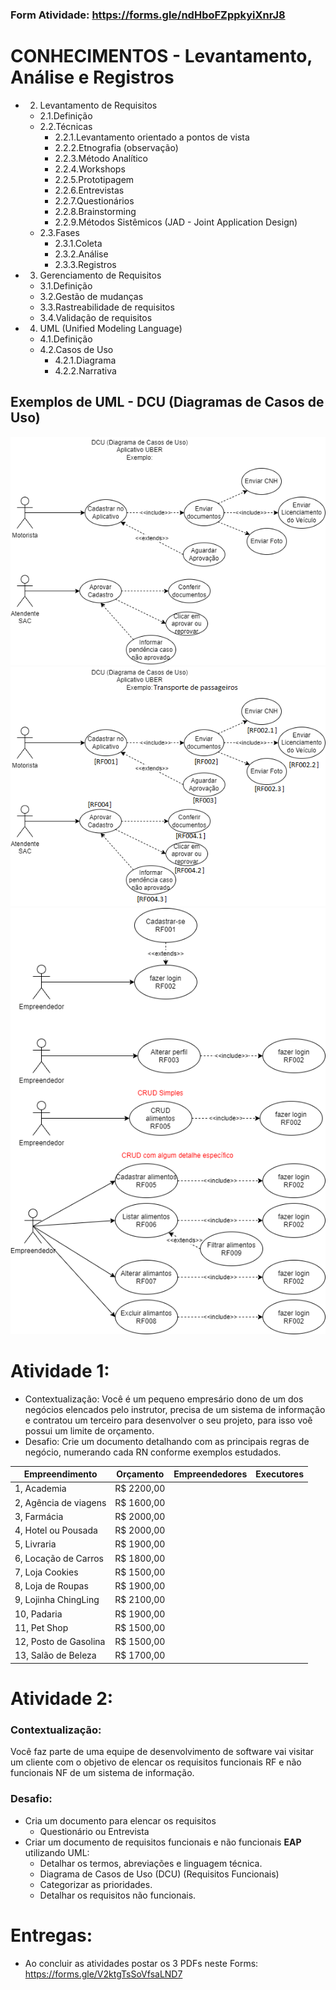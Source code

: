 
 ### Form Atividade: https://forms.gle/ndHboFZppkyiXnrJ8



# CONHECIMENTOS - Levantamento, Análise e Registros
- 2. Levantamento de Requisitos
	- 2.1.Definição
	- 2.2.Técnicas
		- 2.2.1.Levantamento orientado a pontos de vista
		- 2.2.2.Etnografia (observação)
		- 2.2.3.Método Analítico
		- 2.2.4.Workshops
		- 2.2.5.Prototipagem
		- 2.2.6.Entrevistas
		- 2.2.7.Questionários
		- 2.2.8.Brainstorming
		- 2.2.9.Métodos Sistêmicos (JAD - Joint Application Design)
	- 2.3.Fases
		- 2.3.1.Coleta
		- 2.3.2.Análise
		- 2.3.3.Registros
- 3. Gerenciamento de Requisitos
	- 3.1.Definição
	- 3.2.Gestão de mudanças
	- 3.3.Rastreabilidade de requisitos
	- 3.4.Validação de requisitos
- 4. UML (Unified Modeling Language)
	- 4.1.Definição
	- 4.2.Casos de Uso
		- 4.2.1.Diagrama
		- 4.2.2.Narrativa
## Exemplos de UML - DCU (Diagramas de Casos de Uso)
![Uber - Cadastro 1](./exemplos_dcu/exemplo-dcu-uber-1.png)
![Uber - Cadastro 2](./exemplos_dcu/exemplo-dcu-uber-2.png)
![Uber Eats- CRUD](./exemplos_dcu/exemplo-dcu-uber-eats.png)
# Atividade 1:
- Contextualização: Você é um pequeno empresário dono de um dos negócios elencados pelo instrutor, precisa de um sistema de informação e contratou um terceiro para desenvolver o seu projeto, para isso voê possui um limite de orçamento.
- Desafio: Crie um documento detalhando com as principais regras de negócio, numerando cada RN conforme exemplos estudados.

|Empreendimento|Orçamento|Empreendedores|Executores|
|-|-|-|-|
|1, Academia|R$ 2200,00|||
|2, Agência de viagens|R$ 1600,00|||
|3, Farmácia|R$ 2000,00|||
|4, Hotel ou Pousada|R$ 2000,00|||
|5, Livraria|R$ 1900,00|||
|6, Locação de Carros|R$ 1800,00|||
|7, Loja Cookies|R$ 1500,00|||
|8, Loja de Roupas|R$ 1900,00|||
|9, Lojinha ChingLing|R$ 2100,00|||
|10, Padaria|R$ 1900,00|||
|11, Pet Shop|R$ 1500,00|||
|12, Posto de Gasolina|R$ 1500,00|||
|13, Salão de Beleza|R$ 1700,00|||

# Atividade 2:
### Contextualização:
Você faz parte de uma equipe de desenvolvimento de software vai visitar um cliente com o objetivo de elencar os requisitos funcionais RF e não funcionais NF de um sistema de informação.
### Desafio:
- Cria um documento para elencar os requisitos
	- Questionário ou Entrevista
- Criar um documento de requisitos funcionais e não funcionais **EAP** utilizando UML:
	- Detalhar os termos, abreviações e linguagem técnica.
	- Diagrama de Casos de Uso (DCU) (Requisitos Funcionais)
	- Categorizar as prioridades.
	- Detalhar os requisitos não funcionais.
	
# Entregas:
- Ao concluir as atividades postar os 3 PDFs neste Forms: https://forms.gle/V2ktgTsSoVfsaLND7
